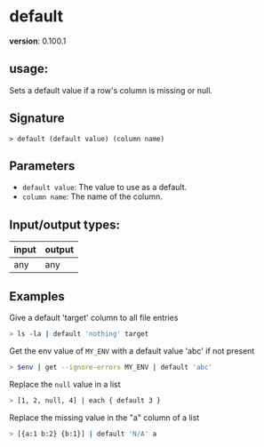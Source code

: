 # default

**version**: 0.100.1

## **usage**:

Sets a default value if a row's column is missing or null.

## Signature

`> default (default value) (column name)`

## Parameters

- `default value`: The value to use as a default.
- `column name`: The name of the column.

## Input/output types:

| input | output |
| ----- | ------ |
| any   | any    |

## Examples

Give a default 'target' column to all file entries

```bash
> ls -la | default 'nothing' target
```

Get the env value of `MY_ENV` with a default value 'abc' if not present

```bash
> $env | get --ignore-errors MY_ENV | default 'abc'
```

Replace the `null` value in a list

```bash
> [1, 2, null, 4] | each { default 3 }
```

Replace the missing value in the "a" column of a list

```bash
> [{a:1 b:2} {b:1}] | default 'N/A' a
```
